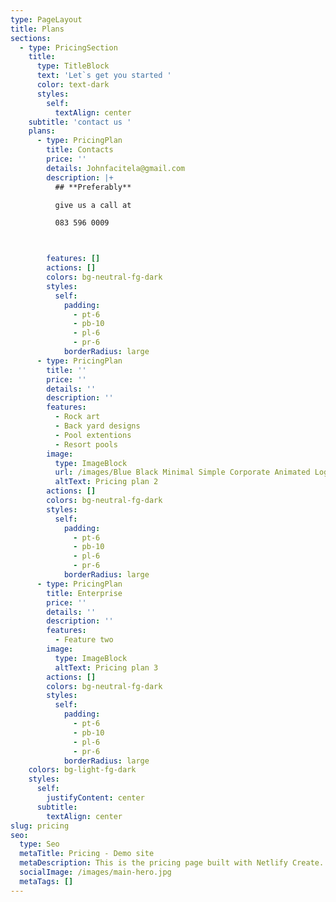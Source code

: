 ```yaml
---
type: PageLayout
title: Plans
sections:
  - type: PricingSection
    title:
      type: TitleBlock
      text: 'Let`s get you started '
      color: text-dark
      styles:
        self:
          textAlign: center
    subtitle: 'contact us '
    plans:
      - type: PricingPlan
        title: Contacts
        price: ''
        details: Johnfacitela@gmail.com
        description: |+
          ## **Preferably** 

          give us a call at

          083 596 0009 



        features: []
        actions: []
        colors: bg-neutral-fg-dark
        styles:
          self:
            padding:
              - pt-6
              - pb-10
              - pl-6
              - pr-6
            borderRadius: large
      - type: PricingPlan
        title: ''
        price: ''
        details: ''
        description: ''
        features:
          - Rock art
          - Back yard designs
          - Pool extentions
          - Resort pools
        image:
          type: ImageBlock
          url: /images/Blue Black Minimal Simple Corporate Animated Logo (2).jpg
          altText: Pricing plan 2
        actions: []
        colors: bg-neutral-fg-dark
        styles:
          self:
            padding:
              - pt-6
              - pb-10
              - pl-6
              - pr-6
            borderRadius: large
      - type: PricingPlan
        title: Enterprise
        price: ''
        details: ''
        description: ''
        features:
          - Feature two
        image:
          type: ImageBlock
          altText: Pricing plan 3
        actions: []
        colors: bg-neutral-fg-dark
        styles:
          self:
            padding:
              - pt-6
              - pb-10
              - pl-6
              - pr-6
            borderRadius: large
    colors: bg-light-fg-dark
    styles:
      self:
        justifyContent: center
      subtitle:
        textAlign: center
slug: pricing
seo:
  type: Seo
  metaTitle: Pricing - Demo site
  metaDescription: This is the pricing page built with Netlify Create.
  socialImage: /images/main-hero.jpg
  metaTags: []
---
```

